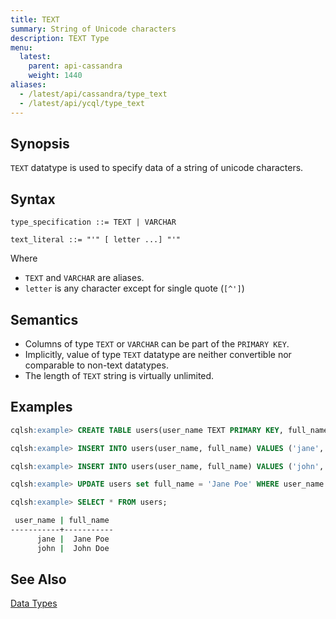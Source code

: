 ```yaml
---
title: TEXT
summary: String of Unicode characters
description: TEXT Type
menu:
  latest:
    parent: api-cassandra
    weight: 1440
aliases:
  - /latest/api/cassandra/type_text
  - /latest/api/ycql/type_text
---
```


## Synopsis
`TEXT` datatype is used to specify data of a string of unicode characters.

## Syntax
```
type_specification ::= TEXT | VARCHAR

text_literal ::= "'" [ letter ...] "'"
```

Where 

- `TEXT` and `VARCHAR` are aliases.
- `letter` is any character except for single quote (`[^']`)

## Semantics

- Columns of type `TEXT` or `VARCHAR` can be part of the `PRIMARY KEY`.
- Implicitly, value of type `TEXT` datatype are neither convertible nor comparable to non-text datatypes.
- The length of `TEXT` string is virtually unlimited.

## Examples

```{.sql .copy .separator-gt}
cqlsh:example> CREATE TABLE users(user_name TEXT PRIMARY KEY, full_name VARCHAR);
```
```{.sql .copy .separator-gt}
cqlsh:example> INSERT INTO users(user_name, full_name) VALUES ('jane', 'Jane Doe');
```
```{.sql .copy .separator-gt}
cqlsh:example> INSERT INTO users(user_name, full_name) VALUES ('john', 'John Doe');
```
```{.sql .copy .separator-gt}
cqlsh:example> UPDATE users set full_name = 'Jane Poe' WHERE user_name = 'jane';
```
```{.sql .copy .separator-gt}
cqlsh:example> SELECT * FROM users;
```
```sh
 user_name | full_name
-----------+-----------
      jane |  Jane Poe
      john |  John Doe
```

## See Also

[Data Types](..#datatypes)
